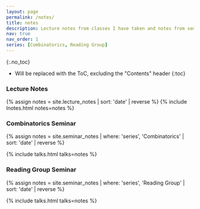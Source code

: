 ```yaml
---
layout: page
permalink: /notes/
title: notes
description: Lecture notes from classes I have taken and notes from seminars I have attended.
nav: true
nav_order: 1
series: [Combinatorics, Reading Group]
---
```



{:.no_toc}

* Will be replaced with the ToC, excluding the "Contents" header
{:toc}


### Lecture Notes
<!-- <hr> -->
{% assign notes = site.lecture_notes | sort: 'date' | reverse %}
{% include lnotes.html notes=notes %}

### Combinatorics Seminar
{% assign notes = site.seminar_notes | where: 'series', 'Combinatorics' | sort: 'date' | reverse %}

{% include talks.html talks=notes %}




### Reading Group Seminar
{% assign notes = site.seminar_notes | where: 'series', 'Reading Group' | sort: 'date' | reverse %}

{% include talks.html talks=notes %}



